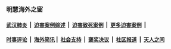 
### 明慧海外之窗

####  [武汉肺炎](indexes/365.md?t=02062200) &nbsp;|&nbsp;  [迫害案例综述](indexes/328.md?t=02062200) &nbsp;|&nbsp; [迫害致死案例](indexes/277.md?t=02062200)  &nbsp;|&nbsp; [更多迫害案例](indexes/81.md?t=02062200)  &nbsp;|&nbsp; 
####  [时事评论](indexes/251.md?t=02062200) &nbsp;|&nbsp; [海外简讯](indexes/245.md?t=02062200)&nbsp;|&nbsp;  [社会支持](indexes/140.md?t=02062200) &nbsp;|&nbsp; [褒奖决议](indexes/282.md?t=02062200) &nbsp;|&nbsp; [社区报道](indexes/91.md?t=02062200)  &nbsp;|&nbsp; [天人之间](indexes/78.md?t=02062200) 

